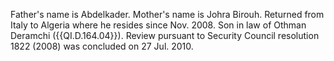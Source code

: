  Father's name is Abdelkader. Mother's name is Johra Birouh. Returned from 
Italy to Algeria where he resides since Nov. 2008. Son in law of Othman 
Deramchi ({{QI.D.164.04}}). Review pursuant to Security Council resolution 1822 
(2008) was concluded on 27 Jul. 2010. 
